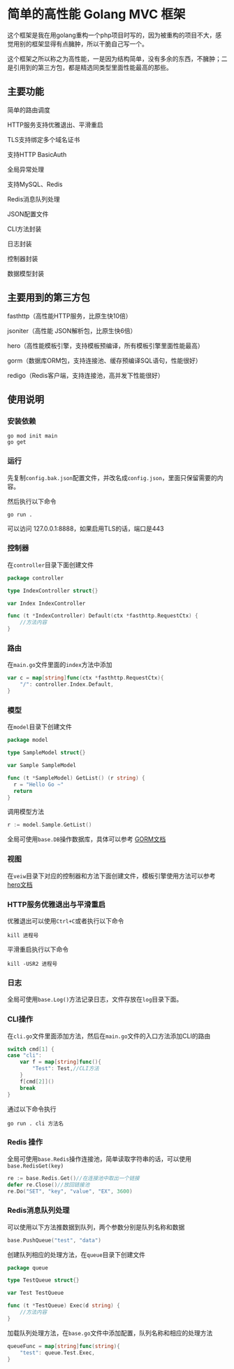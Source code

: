 # 简单的高性能 Golang MVC 框架

这个框架是我在用golang重构一个php项目时写的，因为被重构的项目不大，感觉用别的框架显得有点臃肿，所以干脆自己写一个。

这个框架之所以称之为高性能，一是因为结构简单，没有多余的东西，不臃肿；二是引用到的第三方包，都是精选同类型里面性能最高的那些。

## 主要功能

简单的路由调度

HTTP服务支持优雅退出、平滑重启

TLS支持绑定多个域名证书

支持HTTP BasicAuth

全局异常处理

支持MySQL、Redis

Redis消息队列处理

JSON配置文件

CLI方法封装

日志封装

控制器封装

数据模型封装

## 主要用到的第三方包

fasthttp（高性能HTTP服务，比原生快10倍）

jsoniter（高性能 JSON解析包，比原生快6倍）

hero（高性能模板引擎，支持模板预编译，所有模板引擎里面性能最高）

gorm（数据库ORM包，支持连接池、缓存预编译SQL语句，性能很好）

redigo（Redis客户端，支持连接池，高并发下性能很好）

## 使用说明

### 安装依赖
```
go mod init main
go get
```

### 运行

先复制`config.bak.json`配置文件，并改名成`config.json`，里面只保留需要的内容。

然后执行以下命令

```
go run .
```

可以访问 127.0.0.1:8888，如果启用TLS的话，端口是443

### 控制器

在`controller`目录下面创建文件

```go
package controller

type IndexController struct{}

var Index IndexController

func (t *IndexController) Default(ctx *fasthttp.RequestCtx) {
	//方法内容
}
```

### 路由

在`main.go`文件里面的`index`方法中添加

```go
var c = map[string]func(ctx *fasthttp.RequestCtx){
	"/": controller.Index.Default,
}
```

### 模型

在`model`目录下创建文件

```go
package model

type SampleModel struct{}

var Sample SampleModel

func (t *SampleModel) GetList() (r string) {
  r = "Hello Go ~"
  return
}
```

调用模型方法

```go
r := model.Sample.GetList()
```

全局可使用`base.DB`操作数据库，具体可以参考 [GORM文档](https://gorm.io/zh_CN/docs/)

### 视图

在`veiw`目录下对应的控制器和方法下面创建文件，模板引擎使用方法可以参考 [hero文档](https://github.com/shiyanhui/hero/blob/master/README_CN.md)

### HTTP服务优雅退出与平滑重启

优雅退出可以使用`Ctrl+C`或者执行以下命令

```
kill 进程号
```

平滑重启执行以下命令

```
kill -USR2 进程号
```

### 日志

全局可使用`base.Log()`方法记录日志，文件存放在`log`目录下面。

### CLI操作

在`cli.go`文件里面添加方法，然后在`main.go`文件的入口方法添加CLI的路由

```go
switch cmd[1] {
case "cli":
	var f = map[string]func(){
		"Test": Test,//CLI方法
	}
	f[cmd[2]]()
	break
}
```

通过以下命令执行

```
go run . cli 方法名
```

### Redis 操作

全局可使用`base.Redis`操作连接池，简单读取字符串的话，可以使用`base.RedisGet(key)`

```go
re := base.Redis.Get()//在连接池中取出一个链接
defer re.Close()//放回链接池
re.Do("SET", "key", "value", "EX", 3600)
```

### Redis消息队列处理

可以使用以下方法推数据到队列，两个参数分别是队列名称和数据

```go
base.PushQueue("test", "data")
```

创建队列相应的处理方法，在`queue`目录下创建文件

```go
package queue

type TestQueue struct{}

var Test TestQueue

func (t *TestQueue) Exec(d string) {
	//方法内容
}
```

加载队列处理方法，在`base.go`文件中添加配置，队列名称和相应的处理方法

```go
queueFunc = map[string]func(string){
	"test": queue.Test.Exec,
}
```

